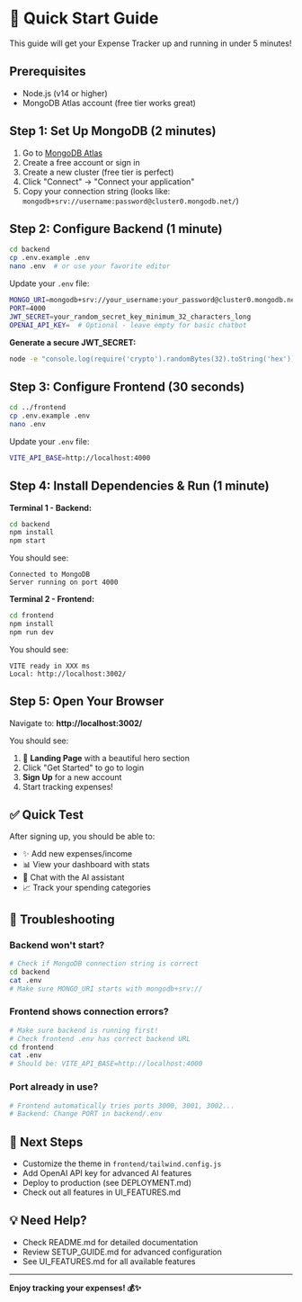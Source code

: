 # 🚀 Quick Start Guide

This guide will get your Expense Tracker up and running in under 5 minutes!

## Prerequisites
- Node.js (v14 or higher)
- MongoDB Atlas account (free tier works great)

## Step 1: Set Up MongoDB (2 minutes)

1. Go to [MongoDB Atlas](https://www.mongodb.com/cloud/atlas)
2. Create a free account or sign in
3. Create a new cluster (free tier is perfect)
4. Click "Connect" → "Connect your application"
5. Copy your connection string (looks like: `mongodb+srv://username:password@cluster0.mongodb.net/`)

## Step 2: Configure Backend (1 minute)

```bash
cd backend
cp .env.example .env
nano .env  # or use your favorite editor
```

Update your `.env` file:
```bash
MONGO_URI=mongodb+srv://your_username:your_password@cluster0.mongodb.net/expense-tracker?retryWrites=true&w=majority
PORT=4000
JWT_SECRET=your_random_secret_key_minimum_32_characters_long
OPENAI_API_KEY=  # Optional - leave empty for basic chatbot
```

**Generate a secure JWT_SECRET:**
```bash
node -e "console.log(require('crypto').randomBytes(32).toString('hex'))"
```

## Step 3: Configure Frontend (30 seconds)

```bash
cd ../frontend
cp .env.example .env
nano .env
```

Update your `.env` file:
```bash
VITE_API_BASE=http://localhost:4000
```

## Step 4: Install Dependencies & Run (1 minute)

**Terminal 1 - Backend:**
```bash
cd backend
npm install
npm start
```

You should see:
```
Connected to MongoDB
Server running on port 4000
```

**Terminal 2 - Frontend:**
```bash
cd frontend
npm install
npm run dev
```

You should see:
```
VITE ready in XXX ms
Local: http://localhost:3002/
```

## Step 5: Open Your Browser

Navigate to: **http://localhost:3002/**

You should see:
1. 🎉 **Landing Page** with a beautiful hero section
2. Click "Get Started" to go to login
3. **Sign Up** for a new account
4. Start tracking expenses!

## ✅ Quick Test

After signing up, you should be able to:
- ✨ Add new expenses/income
- 📊 View your dashboard with stats
- 💬 Chat with the AI assistant
- 📈 Track your spending categories

## 🔧 Troubleshooting

### Backend won't start?
```bash
# Check if MongoDB connection string is correct
cd backend
cat .env
# Make sure MONGO_URI starts with mongodb+srv://
```

### Frontend shows connection errors?
```bash
# Make sure backend is running first!
# Check frontend .env has correct backend URL
cd frontend
cat .env
# Should be: VITE_API_BASE=http://localhost:4000
```

### Port already in use?
```bash
# Frontend automatically tries ports 3000, 3001, 3002...
# Backend: Change PORT in backend/.env
```

## 🎯 Next Steps

- Customize the theme in `frontend/tailwind.config.js`
- Add OpenAI API key for advanced AI features
- Deploy to production (see DEPLOYMENT.md)
- Check out all features in UI_FEATURES.md

## 💡 Need Help?

- Check README.md for detailed documentation
- Review SETUP_GUIDE.md for advanced configuration
- See UI_FEATURES.md for all available features

---

**Enjoy tracking your expenses! 💰✨**
